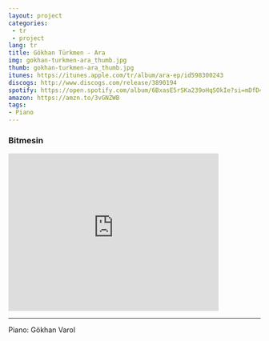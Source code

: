 ```yaml
---
layout: project
categories:
 - tr
 - project
lang: tr
title: Gökhan Türkmen - Ara
img: gokhan-turkmen-ara_thumb.jpg
thumb: gokhan-turkmen-ara_thumb.jpg
itunes: https://itunes.apple.com/tr/album/ara-ep/id598300243
discogs: http://www.discogs.com/release/3890194
spotify: https://open.spotify.com/album/6BxasE5rSKa239oHqSOkIe?si=mDfD472FQTyNx_PAA7Il9w
amazon: https://amzn.to/3vGNZWB
tags:
- Piano
---
```


### Bitmesin

<div class="embed-responsive embed-responsive-16by9">
  <iframe width="420" height="315" src="https://www.youtube.com/embed/OyNEaLKvz2w" frameborder="0" allowfullscreen></iframe>
</div>

---
Piano: Gökhan Varol
